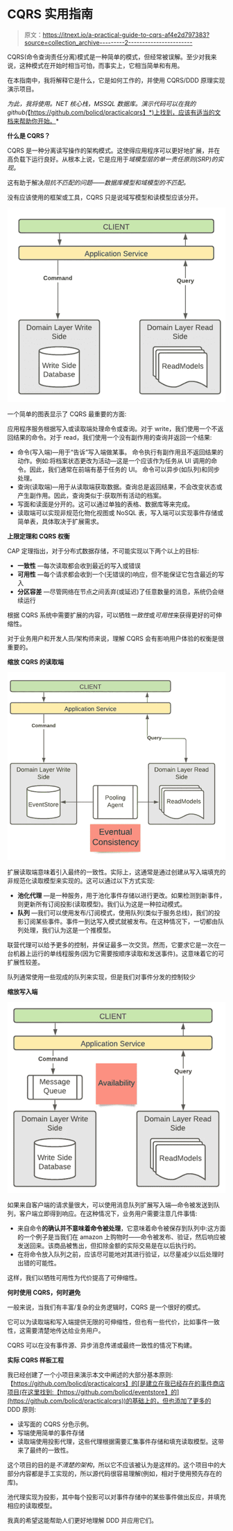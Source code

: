 # CQRS 实用指南

> 原文：<https://itnext.io/a-practical-guide-to-cqrs-af4e2d797383?source=collection_archive---------2----------------------->

CQRS(命令查询责任分离)模式是一种简单的模式，但经常被误解。至少对我来说，这种模式在开始时相当可怕，而事实上，它相当简单和有用。

在本指南中，我将解释它是什么，它是如何工作的，并使用 CQRS/DDD 原理实现演示项目。

*为此，我将使用。NET 核心栈，MSSQL 数据库。演示代码可以在我的 github(*【https://github.com/bolicd/practicalcqrs】*)上找到，应该有适当的文档来帮助你开始。*

**什么是 CQRS？**

CQRS 是一种分离读写操作的架构模式。这使得应用程序可以更好地扩展，并在高负载下运行良好。从根本上说，它是应用于*域模型层的单一责任原则(SRP)的实现。*

这有助于解决*阻抗不匹配的问题——数据库模型和域模型的不匹配。*

没有应该使用的框架或工具，CQRS 只是说域写模型和读模型应该分开。

![](img/a52ab16df6739091f02b253a96ea853b.png)

一个简单的图表显示了 CQRS 最重要的方面:

应用程序服务根据写入或读取端处理命令或查询。对于 write，我们使用一个不返回结果的命令。对于 read，我们使用一个没有副作用的查询并返回一个结果:

*   命令(写入端)—用于“告诉”写入端做某事。
    命令执行有副作用且不返回结果的动作。例如:将档案状态更改为活动—这是一个应该作为任务从 UI 调用的命令。因此，我们通常在前端有基于任务的 UI。
    命令可以异步(如队列)和同步处理。
*   查询(读取端)—用于从读取端获取数据。查询总是返回结果，不会改变状态或产生副作用。因此，查询类似于:获取所有活动的档案。
*   写面和读面是分开的。这可以通过单独的表格、数据库等来完成。
*   读取端可以实现非规范化物化视图或 NoSQL 表，写入端可以实现事件存储或简单表，具体取决于扩展需求。

**上限定理和 CQRS 权衡**

CAP 定理指出，对于分布式数据存储，不可能实现以下两个以上的目标:

*   **一致性** —每次读取都会收到最近的写入或错误
*   **可用性** —每个请求都会收到一个(无错误的)响应，但不能保证它包含最近的写入
*   **分区容差** —尽管网络在节点之间丢弃(或延迟)了任意数量的消息，系统仍会继续运行

根据 CQRS 系统中需要扩展的内容，可以牺牲*一致性*或*可用性*来获得更好的可伸缩性。

对于业务用户和开发人员/架构师来说，理解 CQRS 会有影响用户体验的权衡是很重要的。

**缩放 CQRS 的读取端**

![](img/77c030a6eb10594f341169f2b56ef1cd.png)

扩展读取端意味着引入最终的一致性。实际上，这通常是通过创建从写入端填充的非规范化读取模型来实现的。这可以通过以下方式实现:

*   **池化代理** —是一种服务，用于池化事件存储以进行更改。如果检测到新事件，则更新所有订阅投影(读取模型)。我们认为这是一种拉动模式。
*   **队列** —我们可以使用发布/订阅模式，使用队列(类似于服务总线)，我们的投影订阅某些事件。事件一到达写入模式就被发布。在这种情况下，一切都由队列处理，我们认为这是一个推模型。

联营代理可以给予更多的控制，并保证最多一次交货。然而，它要求它是一次在一台机器上运行的单线程服务(因为它需要按顺序读取和发送事件)。这意味着它的可扩展性较差。

队列通常使用一些现成的队列来实现，但是我们对事件分发的控制较少

**缩放写入端**

![](img/0b3049dc8db5b4b6f61e7bbd0a5af08f.png)

如果来自客户端的请求量很大，可以使用消息队列扩展写入端—命令被发送到队列，客户端立即得到响应。在这种情况下，业务用户需要注意几件事情:

*   来自命令**的确认并不意味着命令被处理**，它意味着命令被保存到队列中:这方面的一个例子是当我们在 amazon 上购物时——命令被发布、验证，然后响应被发送回来。该商品被售出，但扣除金额的实际交易是在以后执行的。
*   在将命令放入队列之前，应该尽可能地对其进行验证，以尽量减少以后处理时出错的可能性。

这样，我们以牺牲可用性为代价提高了可伸缩性。

**何时使用 CQRS，何时避免**

一般来说，当我们有丰富/复杂的业务逻辑时，CQRS 是一个很好的模式。

它可以为读取端和写入端提供无限的可伸缩性，但也有一些代价，比如事件一致性，这需要清楚地传达给业务用户。

CQRS 可以在没有事件源、异步消息传递或最终一致性的情况下构建。

**实际 CQRS 样板工程**

我已经创建了一个小项目来演示本文中阐述的大部分基本原则:【https://github.com/bolicd/practicalcqrs】的[是建立在我已经存在的事件商店项目(在这里找到:【https://github.com/bolicd/eventstore】的](https://github.com/bolicd/practicalcqrs))的基础上的，但也添加了更多的 DDD 原则:

*   读写面的 CQRS 分色示例。
*   写端使用简单的事件存储
*   读取端使用投影代理，这些代理根据需要汇集事件存储和填充读取模型。这带来了最终的一致性。

这个项目的目的是*不清楚的架构*，所以它不应该被认为是这样的。这个项目中的大部分内容都是手工实现的，所以源代码很容易理解(例如，相对于使用预先存在的库)。

池代理实现为投影，其中每个投影可以对事件存储中的某些事件做出反应，并填充相应的读取模型。

我真的希望这能帮助人们更好地理解 DDD 并应用它们。